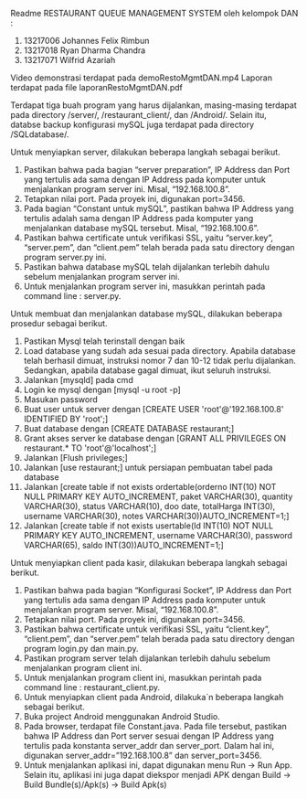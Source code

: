 Readme
RESTAURANT QUEUE MANAGEMENT SYSTEM
oleh kelompok DAN :
1. 13217006 Johannes Felix Rimbun
2. 13217018 Ryan Dharma Chandra
3. 13217071 Wilfrid Azariah

Video demonstrasi terdapat pada demoRestoMgmtDAN.mp4
Laporan terdapat pada file laporanRestoMgmtDAN.pdf

Terdapat tiga buah program yang harus dijalankan, masing-masing terdapat pada directory /server/, /restaurant_client/, dan /Android/. Selain itu, databse backup konfigurasi mySQL juga terdapat pada directory /SQLdatabase/.

Untuk menyiapkan server, dilakukan beberapa langkah sebagai berikut.
1. Pastikan bahwa pada bagian “server preparation”, IP Address dan Port yang tertulis ada sama dengan IP Address pada komputer untuk menjalankan program server ini. Misal, “192.168.100.8”.
2. Tetapkan nilai port. Pada proyek ini, digunakan port=3456.
3. Pada bagian “Constant untuk mySQL”, pastikan bahwa IP Address yang tertulis adalah sama dengan IP Address pada komputer yang menjalankan database mySQL tersebut. Misal, “192.168.100.6”.
4. Pastikan bahwa certificate untuk verifikasi SSL, yaitu “server.key”, “server.pem”, dan “client.pem” telah berada pada satu directory dengan program server.py ini.
5. Pastikan bahwa database mySQL telah dijalankan terlebih dahulu sebelum menjalankan program server ini.
6. Untuk menjalankan program server ini, masukkan perintah pada command line : server.py.

Untuk membuat dan menjalankan database mySQL, dilakukan beberapa prosedur sebagai berikut.
1. Pastikan Mysql telah terinstall dengan baik
2. Load database yang sudah ada sesuai pada directory. Apabila database telah berhasil dimuat, instruksi nomor 7 dan 10-12 tidak perlu dijalankan. Sedangkan, apabila database gagal dimuat, ikut seluruh instruksi.
2. Jalankan [mysqld] pada cmd
3. Login ke mysql dengan [mysql -u root -p]
4. Masukan password
5. Buat user untuk server dengan [CREATE USER 'root'@'192.168.100.8' IDENTIFIED BY 'root';]
6. Buat database dengan [CREATE DATABASE restaurant;]
7. Grant akses server ke database dengan [GRANT ALL PRIVILEGES ON restaurant.* TO 'root'@'localhost';]
8. Jalankan [Flush privileges;]
9. Jalankan [use restaurant;] untuk persiapan pembuatan tabel pada database
10. Jalankan [create table if not exists ordertable(orderno INT(10) NOT NULL  PRIMARY KEY AUTO_INCREMENT, paket VARCHAR(30), quantity VARCHAR(30), status VARCHAR(10), doo date, totalHarga INT(30), username  VARCHAR(30), notes VARCHAR(30))AUTO_INCREMENT=1;]
11. Jalankan [create table if not exists usertable(Id INT(10) NOT NULL  PRIMARY KEY AUTO_INCREMENT, username  VARCHAR(30), password VARCHAR(65), saldo INT(30))AUTO_INCREMENT=1;]

Untuk menyiapkan client pada kasir, dilakukan beberapa langkah sebagai berikut.
1. Pastikan bahwa pada bagian “Konfigurasi Socket”, IP Address dan Port yang tertulis ada sama dengan IP Address pada komputer untuk menjalankan program server. Misal, “192.168.100.8”.
2. Tetapkan nilai port. Pada proyek ini, digunakan port=3456.
3. Pastikan bahwa certificate untuk verifikasi SSL, yaitu “client.key”, “client.pem”, dan “server.pem” telah berada pada satu directory dengan program login.py dan main.py.
4. Pastikan program server telah dijalankan terlebih dahulu sebelum menjalankan program client ini.
5. Untuk menjalankan program client ini, masukkan perintah pada command line : restaurant_client.py.
6. Untuk menyiapkan client pada Android, dilakuka`n beberapa langkah sebagai berikut.
7. Buka project Android menggunakan Android Studio.
8. Pada browser, terdapat file Constant.java. Pada file tersebut, pastikan bahwa IP Address dan Port server sesuai dengan IP Address yang tertulis pada konstanta server_addr dan server_port. Dalam hal ini, digunakan server_addr=”192.168.100.8” dan server_port=3456.
9. Untuk menjalankan aplikasi ini, dapat digunakan menu Run → Run App. Selain itu, aplikasi ini juga dapat diekspor menjadi APK dengan Build → Build Bundle(s)/Apk(s) → Build Apk(s)
